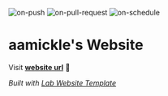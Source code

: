 
  ![on-push](../../actions/workflows/on-push.yaml/badge.svg)
  ![on-pull-request](../../actions/workflows/on-pull-request.yaml/badge.svg)
  ![on-schedule](../../actions/workflows/on-schedule.yaml/badge.svg)

  # aamickle's Website

  Visit **[website url](#)** 🚀

  _Built with [Lab Website Template](https://greene-lab.gitbook.io/lab-website-template-docs)_

